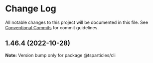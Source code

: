 # Change Log

All notable changes to this project will be documented in this file.
See [Conventional Commits](https://conventionalcommits.org) for commit guidelines.

## 1.46.4 (2022-10-28)

**Note:** Version bump only for package @tsparticles/cli
